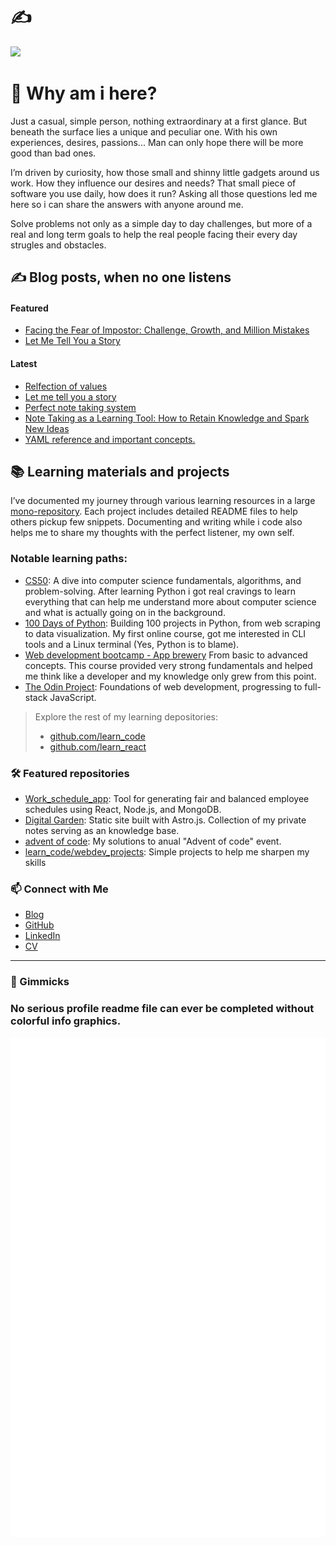 # ✍

![](https://quotes-github-readme.vercel.app/api?type=horizontal&theme=dark)

# 👋 Why am i here?

Just a casual, simple person, nothing extraordinary at a first glance. But beneath the surface lies a unique and peculiar one. With his own experiences, desires, passions... Man can only hope there will be more good than bad ones. 

I’m driven by curiosity, how those small and shinny little gadgets around us work. How they influence our desires and needs? That small piece of software you use daily, how does it run? Asking all those questions led me here so i can share the answers with anyone around me.

Solve problems not only as a simple day to day challenges, but more of a real and long term goals to help the real people facing their every day strugles and obstacles.

## ✍️ Blog posts, when no one listens

#### Featured

- [Facing the Fear of Impostor: Challenge, Growth, and Million Mistakes](https://dev.to/morphzg/facing-the-fear-of-impostor-challenge-growth-and-million-mistakes-fi1)  
- [Let Me Tell You a Story](https://dev.to/morphzg/let-me-tell-you-a-story-2p29)  

#### Latest

<!-- BLOG-POST-LIST:START -->
- [Relfection of values](https://dev.to/morphzg/relfection-of-values-5agh)
- [Let me tell you a story](https://dev.to/morphzg/let-me-tell-you-a-story-2p29)
- [Perfect note taking system](https://dev.to/morphzg/perfect-note-taking-system-4lhe)
- [Note Taking as a Learning Tool: How to Retain Knowledge and Spark New Ideas](https://dev.to/morphzg/note-taking-as-a-learning-tool-how-to-retain-knowledge-and-spark-new-ideas-19i0)
- [YAML reference and important concepts.](https://dev.to/morphzg/yaml-reference-and-important-concepts-21p9)
<!-- BLOG-POST-LIST:END -->

## 📚 Learning materials and projects  

I’ve documented my journey through various learning resources in a large [mono-repository](https://github.com/MorphZG/learn_code). Each project includes detailed README files to help others pickup few snippets. Documenting and writing while i code also helps me to share my thoughts with the perfect listener, my own self.

### Notable learning paths:

- [CS50](https://github.com/MorphZG/Learn-code/tree/main/cs50course): A dive into computer science fundamentals, algorithms, and problem-solving. After learning Python i got real cravings to learn everything that can help me understand more about computer science and what is actually going on in the background.
- [100 Days of Python](https://github.com/MorphZG/Learn-code/tree/main/python_learning/100_days_of_code): Building 100 projects in Python, from web scraping to data visualization. My first online course, got me interested in CLI tools and a Linux terminal (Yes, Python is to blame).
- [Web development bootcamp - App brewery](https://github.com/MorphZG/learn_code/tree/main/app_brewery%20web_development_bootcamp) From basic to advanced concepts. This course provided very strong fundamentals and helped me think like a developer and my knowledge only grew from this point.
- [The Odin Project](https://github.com/MorphZG/learn_code/tree/main/the_odin_project): Foundations of web development, progressing to full-stack JavaScript.  

>Explore the rest of my learning depositories:  
>  - [github.com/learn_code](https://github.com/MorphZG/learn_code)
>  - [github.com/learn_react](https://github.com/MorphZG/learn_react)  

### 🛠️ Featured repositories

- [Work_schedule_app](https://github.com/MorphZG/work_schedule_app): Tool for generating fair and balanced employee schedules using React, Node.js, and MongoDB.  
- [Digital Garden](https://github.com/MorphZG/morphzg.github.io): Static site built with Astro.js. Collection of my private notes serving as an knowledge base.
- [advent of code](https://github.com/MorphZG/advent_of_code): My solutions to anual "Advent of code" event.
- [learn_code/webdev_projects](https://github.com/MorphZG/learn_code/tree/main/webdev_projects): Simple projects to help me sharpen my skills

### 📫 Connect with Me  

- [Blog](https://dev.to/morphzg)  
- [GitHub](https://github.com/MorphZG)  
- [LinkedIn](https://www.linkedin.com/in/zorantopic)  
- [CV](https://github.com/MorphZG/MorphZG/blob/main/assets/CV_europass_IT%202024v1-1.pdf)

---

### 🎉 Gimmicks 

### No serious profile readme file can ever be completed without colorful info graphics.

![Metrics](/github-metrics.svg)

<!--- ### Learn python 3 the hard way Repository link: []() --->
<!--- comment languages: python, sql, javascript, node.js... Knowledge of different linux distributions and protocols, bash shell scripting, SSH, SFTP, PGP encryption docker and cloud services like aws Algorithms, data structures --->
<!--- comment Awesome GitHub Profile README https://github.com/abhisheknaiidu/awesome-github-profile-readme --->
<!--- markdown badges taken from: https://github.com/Ileriayo/markdown-badges/ more styles available --->
<!--- profile icons if you search github for some topic you will get search results with topic icon copy image link and you can paste it here ![name](link) --->
<!--- nerdfont icons https://www.nerdfonts.com/ --->
<!--- github actions, pulls list of blog posts into readme file https://github.com/gautamkrishnar/blog-post-workflow --->
<!--
## 🎯 Goals & fun facts  
- 💡 Fun Fact: I often find fun in tasks others consider boring. My urge to analyse and understand makes me occupied.
- 🌱 Current Focus: Improving web development skills. Learning React.
- 🎯 Goal: Solve the puzzle of life.
-->
